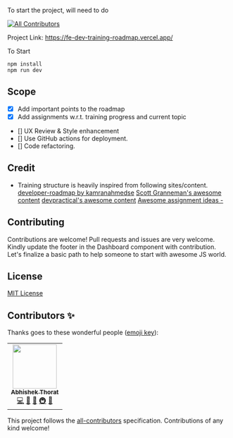To start the project, will need to do

<!-- ALL-CONTRIBUTORS-BADGE:START - Do not remove or modify this section -->

[![All Contributors](https://img.shields.io/badge/all_contributors-7-orange.svg?style=flat-square)](#contributors-)

<!-- ALL-CONTRIBUTORS-BADGE:END -->

Project Link: https://fe-dev-training-roadmap.vercel.app/

To Start

```
npm install
npm run dev
```

## Scope

- [x] Add important points to the roadmap
- [x] Add assignments w.r.t. training progress and current topic
- [] UX Review & Style enhancement
- [] Use GitHub actions for deployment.
- [] Code refactoring.

## Credit

- Training structure is heavily inspired from following sites/content.
  [developer-roadmap by kamranahmedse](https://github.com/kamranahmedse/developer-roadmap)
  [Scott Granneman's awesome content](https://www.granneman.com/)
  [devpractical's awesome content](https://devpractical.com/)
  [Awesome assignment ideas - ](https://github.com/florinpop17/app-ideas)

## Contributing

Contributions are welcome! Pull requests and issues are very welcome. Kindly update the footer in the Dashboard component with contribution. Let's finalize a basic path to help someone to start with awesome JS world.

## License

[MIT License](LICENSE)

## Contributors ✨

Thanks goes to these wonderful people ([emoji key](https://allcontributors.org/docs/en/emoji-key)):

<!-- ALL-CONTRIBUTORS-LIST:START - Do not remove or modify this section -->
<!-- prettier-ignore-start -->
<!-- markdownlint-disable -->
<table>
  <tr>
    <td align="center"><a href="https://github.com/AbhishekThorat"><img src="https://avatars.githubusercontent.com/u/18628649?v=4?s=100" width="100px;" alt=""/><br /><sub><b>Abhishek Thorat</b></sub></a><br /><a href="https://github.com/AbhishekThorat/fe-dev-training-roadmap/commits?author=AbhishekThorat" title="Code">💻</a> <a href="https://github.com/AbhishekThorat/fe-dev-training-roadmap/commits?author=AbhishekThorat" title="Documentation">📖</a> <a href="#maintenance-AbhishekThorat" title="Maintenance">🚧</a> <a href="#infra-AbhishekThorat" title="Infrastructure (Hosting, Build-Tools, etc)">🚇</a> <a href="#ideas-AbhishekThorat" title="Ideas, Planning, & Feedback">🤔</a></td>
  </tr>
</table>

<!-- markdownlint-restore -->
<!-- prettier-ignore-end -->

<!-- ALL-CONTRIBUTORS-LIST:END -->

This project follows the [all-contributors](https://github.com/all-contributors/all-contributors) specification. Contributions of any kind welcome!
